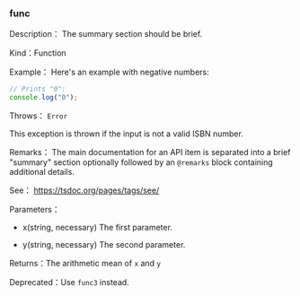 
### func


Description：
The summary section should be brief.


Kind：Function


Example：
Here's an example with negative numbers:
```ts
// Prints "0":
console.log("0");
```


Throws：
`Error`

This exception is thrown if the input is not a valid ISBN number.


Remarks：
The main documentation for an API item is separated into a brief "summary" section optionally followed by an `@remarks` block containing additional details.


See：
https://tsdoc.org/pages/tags/see/


Parameters：

- x(string, necessary) The first parameter.




- y(string, necessary) The second parameter.





Returns：The arithmetic mean of `x` and `y`


Deprecated：Use `func3` instead.
